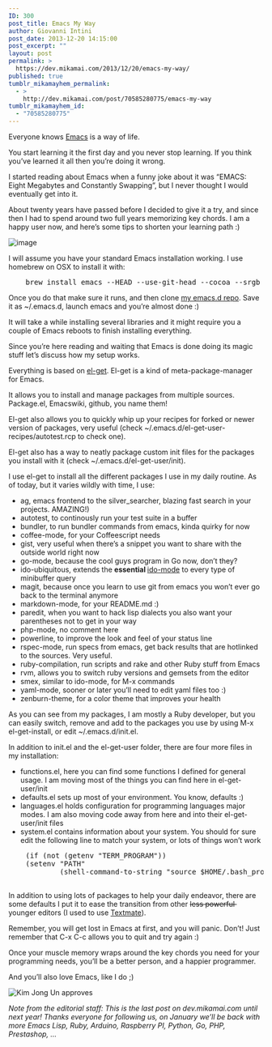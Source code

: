 ```yaml
---
ID: 300
post_title: Emacs My Way
author: Giovanni Intini
post_date: 2013-12-20 14:15:00
post_excerpt: ""
layout: post
permalink: >
  https://dev.mikamai.com/2013/12/20/emacs-my-way/
published: true
tumblr_mikamayhem_permalink:
  - >
    http://dev.mikamai.com/post/70585280775/emacs-my-way
tumblr_mikamayhem_id:
  - "70585280775"
---
```

<p>Everyone knows <a href="http://www.gnu.org/software/emacs/">Emacs</a> is a way of life.</p>
<p>You start learning it the first day and you never stop learning. If you think you&rsquo;ve learned it all then you&rsquo;re doing it wrong.</p>
<p>I started reading about Emacs when a funny joke about it was &ldquo;EMACS: Eight Megabytes and Constantly Swapping&rdquo;, but I never thought I would eventually get into it.</p>
<p>About twenty years have passed before I decided to give it a try, and since then I had to spend around two full years memorizing key chords. I am a happy user now, and here&rsquo;s some tips to shorten your learning path :)</p>
<p><img alt="image" src="http://68.media.tumblr.com/a0a04dde3bbb2e8af184ef1ec88df3ec/tumblr_inline_my3xllxZER1r11frw.jpg" /></p>
<p>I will assume you have your standard Emacs installation working. I use homebrew on OSX to install it with:</p>
<pre>    brew install emacs --HEAD --use-git-head --cocoa --srgb
</pre>
<p>Once you do that make sure it runs, and then clone <a href="https://github.com/intinig/emacs.d" title="intinig/emacs.d">my emacs.d repo</a>. Save it as ~/.emacs.d, launch emacs and you&rsquo;re almost done :)</p>
<p>It will take a while installing several libraries and it might require you a couple of Emacs reboots to finish installing everything.</p>
<p>Since you&rsquo;re here reading and waiting that Emacs is done doing its magic stuff let&rsquo;s discuss how my setup works.</p>
<p>Everything is based on <a href="https://github.com/dimitri/el-get" title="dimitri/el-get">el-get</a>. El-get is a kind of meta-package-manager for Emacs.</p>
<p>It allows you to install and manage packages from multiple sources. Package.el, Emacswiki, github, you name them!</p>
<p>El-get also allows you to quickly whip up your recipes for forked or newer version of packages, very useful (check ~/.emacs.d/el-get-user-recipes/autotest.rcp to check one).</p>
<p>El-get also has a way to neatly package custom init files for the packages you install with it (check ~/.emacs.d/el-get-user/init). </p>
<p>I use el-get to install all the different packages I use in my daily routine. As of today, but it varies wildly with time, I use:</p>
<ul><li>ag, emacs frontend to the silver_searcher, blazing fast search in your projects. AMAZING!)</li>
<li>autotest, to continously run your test suite in a buffer</li>
<li>bundler, to run bundler commands from emacs, kinda quirky for now</li>
<li>coffee-mode, for your Coffeescript needs</li>
<li>gist, very useful when there&rsquo;s a snippet you want to share with the outside world right now</li>
<li>go-mode, because the cool guys program in Go now, don&rsquo;t they?</li>
<li>ido-ubiquitous, extends the <strong>essential </strong><a href="http://www.emacswiki.org/emacs/InteractivelyDoThings">ido-mode</a> to every type of minibuffer query</li>
<li>magit, because once you learn to use git from emacs you won&rsquo;t ever go back to the terminal anymore</li>
<li>markdown-mode, for your README.md :)</li>
<li>paredit, when you want to hack lisp dialects you also want your parentheses not to get in your way</li>
<li>php-mode, no comment here</li>
<li>powerline, to improve the look and feel of your status line</li>
<li>rspec-mode, run specs from emacs, get back results that are hotlinked to the sources. Very useful.</li>
<li>ruby-compilation, run scripts and rake and other Ruby stuff from Emacs</li>
<li>rvm, allows you to switch ruby versions and gemsets from the editor</li>
<li>smex, similar to ido-mode, for M-x commands</li>
<li>yaml-mode, sooner or later you&rsquo;ll need to edit yaml files too :)</li>
<li>zenburn-theme, for a color theme that improves your health</li>
</ul><p>As you can see from my packages, I am mostly a Ruby developer, but you can easily switch, remove and add to the packages you use by using M-x el-get-install, or edit ~/.emacs.d/init.el.</p>
<p>In addition to init.el and the el-get-user folder, there are four more files in my installation:</p>
<ul><li>functions.el, here you can find some functions I defined for general usage. I am moving most of the things you can find here in el-get-user/init</li>
<li>defaults.el sets up most of your environment. You know, defaults :)</li>
<li>languages.el holds configuration for programming languages major modes. I am also moving code away from here and into their el-get-user/init files</li>
<li>system.el contains information about your system. You should for sure edit the following line to match your system, or lots of things won&rsquo;t work</li>
</ul><pre>    (if (not (getenv "TERM_PROGRAM"))
    (setenv "PATH"
            (shell-command-to-string "source $HOME/.bash_profile &amp;&amp; printf $PATH")))

</pre>
<p>In addition to using lots of packages to help your daily endeavor, there are some defaults I put it to ease the transition from other <strike>less powerful </strike> younger editors (I used to use <a href="http://macromates.com">Textmate</a>).</p>
<p>Remember, you will get lost in Emacs at first, and you will panic. Don&rsquo;t! Just remember that C-x C-c allows you to quit and try again :)</p>
<p>Once your muscle memory wraps around the key chords you need for your programming needs, you&rsquo;ll be a better person, and a happier programmer.</p>
<p>And you&rsquo;ll also love Emacs, like I do ;)</p>
<p><img alt="Kim Jong Un approves" src="http://dev-mkm-pics.s3.amazonaws.com/approval-kim-jong-un.gif" /></p>
<p><em>Note from the editorial staff: This is the last post on dev.mikamai.com until next year! Thanks everyone for following us, on January we&rsquo;ll be back with more Emacs Lisp, Ruby, Arduino, Raspberry PI, Python, Go, PHP, Prestashop, &hellip;</em></p>